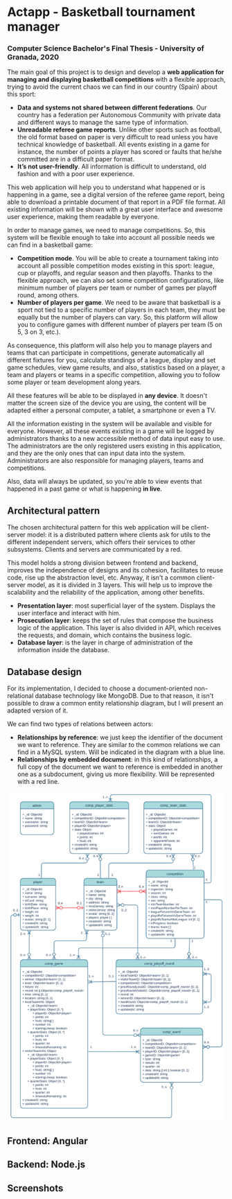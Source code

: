 # Actapp - Basketball tournament manager 
### Computer Science Bachelor's Final Thesis - University of Granada, 2020

The main goal of this project is to design and develop a **web application for managing and displaying basketball
competitions** with a flexible approach, trying to avoid the current chaos we can find in our country (Spain)
about this sport:

- **Data and systems not shared between different federations**. Our country has a federation per Autonomous Community 
with private data and different ways to manage the same type of information. 
- **Unreadable referee game reports**. Unlike other sports such as football, the old format based on paper is very 
difficult to read unless you have technical knowledge of basketball. All events existing in a game for instance, the 
number of points a player has scored or faults that he/she committed are in a difficult paper format. 
- **It’s not user-friendly**. All information is difficult to understand, old fashion and with a poor user experience. 

This web application will help you to understand what happened or is happening in a game, see a digital version of the 
referee game report, being able to download a printable document of that report in a PDF file format. All existing 
information will be shown with a great user interface and awesome user experience, making them readable by everyone. 

In order to manage games, we need to manage competitions. So, this system will be flexible enough to take into account 
all possible needs we can find in a basketball game:

- **Competition mode**. You will be able to create a tournament taking into account all possible competition modes 
existing in this sport: league, cup or playoffs, and regular season and then playoffs. Thanks to the flexible approach, 
we can also set some competition configurations, like minimum number of players per team or number of games per playoff
round, among others. 
- **Number of players per game**. We need to be aware that basketball is a sport not tied to a specific number of 
players in each team, they must be equally but the number of players can vary. So, this platform will allow you to 
configure games with different number of players per team (5 on 5, 3 on 3, etc.). 

As consequence, this platform will also help you to manage players and teams that can participate in competitions, 
generate automatically all different fixtures for you, calculate standings of a league, display and set game schedules, 
view game results, and also, statistics based on a player, a team and players or teams in a specific competition, 
allowing you to follow some player or team development along years. 

All these features will be able to be displayed in **any device**. It doesn't matter the screen size of the device you 
are using, the content will be adapted either a personal computer, a tablet, a smartphone or even a TV. 

All the information existing in the system will be available and visible for everyone. However, all these events 
existing in a game will be logged by administrators thanks to a new accessible method of data input easy to use. The 
administrators are the only registered users existing in this application, and they are the only ones that can input 
data into the system. Administrators are also responsible for managing players, teams and competitions.

Also, data will always be updated, so you're able to view events that happened in a past game or what is happening **in 
live**.

## Architectural pattern

The chosen architectural pattern for this web application will be client-server model: it is a distributed pattern where
clients ask for utils to the different independent servers, which offers their services to other subsystems. Clients and
servers are communicated by a red.

This model holds a strong division between frontend and backend, improves the independence of designs and its 
cohesion, facilitates to reuse code, rise up the abstraction level, etc. Anyway, it isn't a common client-server model, 
as it is divided in 3 layers. This will help us to improve the scalability and the reliability of the application, among 
other benefits.

- **Presentation layer**: most superficial layer of the system. Displays the user interface and interact with him.
- **Prosecution layer**: keeps the set of rules that compose the business logic of the application. This layer is also 
divided in API, which receives the requests, and domain, which contains the business logic.
- **Database layer**: is the layer in charge of administration of the information inside the database.

## Database design

For its implementation, I decided to choose a document-oriented non-relational database technology like MongoDB. Due to 
that reason, it isn't possible to draw a common entity relationship diagram, but I will present an adapted version of
it.

We can find two types of relations between actors:
- **Relationships by reference**: we just keep the identifier of the document we want to reference. They are similar to 
the common relations we can find in a MySQL system. Will be indicated in the diagram with a blue line.
- **Relationships by embedded document**: in this kind of relationships, a full copy of the document we want to
reference is embedded in another one as a subdocument, giving us more flexibility. Will be represented with a red line.

![DB design](./BBDD_UML.png)

## Frontend: Angular

## Backend: Node.js

## Screenshots